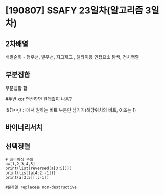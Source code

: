 # [190807] SSAFY 23일차(알고리즘 3일차)



## 2차배열

배열순회 - 행우선, 열우선, 지그재그 , 델타이용 인접요소 탐색, 전치행렬

## 부분집합

부분집합 합



#두번 xor 연산하면 원래값이 나옴?

i&(1<<j)  : i에서 원하는 비트 부분만 남기기(해당위치의 비트, 0 또는 1)

## 바이너리서치

## 선택정렬









```
# 슬라이싱 주의
a=[1,2,3,4,5]
print(list(reversed(a[3:5])))
print(list(a[4:2:-1]))
print(a[3:5][::-1])

#문자열 replace는 non-destructive
```